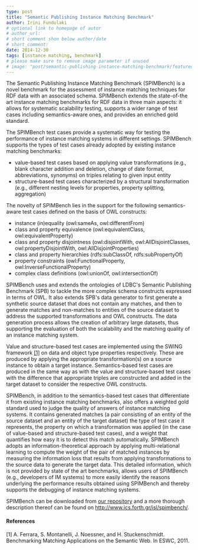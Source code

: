 ```yaml
---
type: post
title: "Semantic Publishing Instance Matching Benchmark"
author: Irini Fundulaki
# optional link to homepage of autor
# author_url: 
# short comment shon below author/date
# short_comment:
date: 2014-12-30
tags: [instance matching, benchmark]
# please make sure to remove image parameter if unused
# image: "post/semantic-publishing-instance-matching-benchmark/featured.png" 
---
```


The Semantic Publishing Instance Matching Benchmark (SPIMBench) is a novel benchmark for the assessment of instance matching techniques for RDF data with an associated schema. SPIMBench extends the state-of-the art instance matching benchmarks for RDF data in three main aspects: it allows for systematic scalability testing, supports a wider range of test cases including semantics-aware ones, and provides an enriched gold standard.

The SPIMBench test cases provide a systematic way for testing the performance of instance matching systems in different settings. SPIMBench supports the types of test cases already adopted by existing instance matching benchmarks:

* value-based test cases based on applying value transformations (e.g., blank character addition and deletion, change of date format, abbreviations, synonyms) on triples relating to given input entity
* structure-based test cases characterized by a structural transformation (e.g., different nesting levels for properties, property splitting, aggregation)

The novelty of SPIMBench lies in the support for the following semantics-aware test cases defined on the basis of OWL constructs:

* instance (in)equality (owl:sameAs, owl:differentFrom)
* class and property equivalence (owl:equivalentClass, owl:equivalentProperty)
* class and property disjointness (owl:disjointWith, owl:AllDisjointClasses, owl:propertyDisjointWith, owl:AllDisjointProperties)
* class and property hierarchies (rdfs:subClassOf, rdfs:subPropertyOf)
* property constraints (owl:FunctionalProperty, owl:InverseFunctionalProperty)
* complex class definitions (owl:unionOf, owl:intersectionOf)

SPIMBench uses and extends the ontologies of LDBC's Semantic Publishing Benchmark (SPB) to tackle the more complex schema constructs expressed in terms of OWL. It also extends SPB's data generator to first generate a synthetic source dataset that does not contain any matches, and then to generate matches and non-matches to entities of the source dataset to address the supported transformations and OWL constructs. The data generation process allows the creation of arbitrary large datasets, thus supporting the evaluation of both the scalability and the matching quality of an instance matching system.

Value and structure-based test cases are implemented using the SWING framework [[1]](#references) on data and object type properties respectively. These are produced by applying the appropriate transformation(s) on a source instance to obtain a target instance. Semantics-based test cases are produced in the same way as with the value and structure-based test cases with the difference that appropriate triples are constructed and added in the target dataset to consider the respective OWL constructs.

SPIMBench, in addition to the semantics-based test cases that differentiate it from existing instance matching benchmarks, also offers a weighted gold standard used to judge the quality of answers of instance matching systems. It contains generated matches (a pair consisting of an entity of the source dataset and an entity of the target dataset) the type of test case it represents, the property on which a transformation was applied (in the case of value-based and structure-based test cases), and a weight that quantifies how easy it is to detect this match automatically. SPIMBench adopts an information-theoretical approach by applying multi-relational learning to compute the weight of the pair of matched instances by measuring the information loss that results from applying transformations to the source data to generate the target data. This detailed information, which is not provided by state of the art benchmarks, allows users of SPIMBench (e.g., developers of IM systems) to more easily identify the reasons underlying the performance results obtained using SPIMBench and thereby supports the debugging of instance matching systems.

SPIMBench can be downloaded from [our repository](https://github.com/jsaveta/SPIMBench) and a more thorough description thereof can be found on http://www.ics.forth.gr/isl/spimbench/.

#### References 

[1] A. Ferrara, S. Montanelli, J. Noessner, and H. Stuckenschmidt. Benchmarking Matching Applications on the Semantic Web. In ESWC, 2011.
